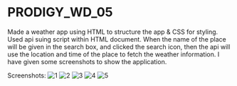 # PRODIGY_WD_05
Made a weather app using HTML to structure the app & CSS for styling.
Used api suing script within HTML document.
When the name of the place will be given in the search box, and clicked the search icon, then the api will use the location and time of the place to fetch the weather information.
I have given some screenshots to show the application.

Screenshots:
![1](https://github.com/whiffCODE/PRODIGY_WD_05/assets/160585009/83e29579-3c99-418f-a0f5-91bba0741042)
![2](https://github.com/whiffCODE/PRODIGY_WD_05/assets/160585009/042942be-43a2-4a49-a39e-9446c9715cab)
![3](https://github.com/whiffCODE/PRODIGY_WD_05/assets/160585009/907d8cba-4032-42b4-8f26-d7b504de73e5)
![4](https://github.com/whiffCODE/PRODIGY_WD_05/assets/160585009/0c6dd44e-abb5-4d31-a392-af54588975a9)
![5](https://github.com/whiffCODE/PRODIGY_WD_05/assets/160585009/688a53a0-2e1a-4619-b792-1c66cb5b1f2c)
